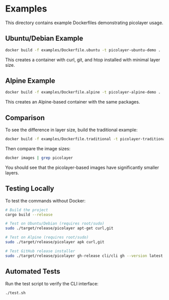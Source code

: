 # Examples

This directory contains example Dockerfiles demonstrating picolayer usage.

## Ubuntu/Debian Example

```bash
docker build -f examples/Dockerfile.ubuntu -t picolayer-ubuntu-demo .
```

This creates a container with curl, git, and htop installed with minimal layer size.

## Alpine Example

```bash
docker build -f examples/Dockerfile.alpine -t picolayer-alpine-demo .
```

This creates an Alpine-based container with the same packages.

## Comparison

To see the difference in layer size, build the traditional example:

```bash
docker build -f examples/Dockerfile.traditional -t picolayer-traditional-demo .
```

Then compare the image sizes:

```bash
docker images | grep picolayer
```

You should see that the picolayer-based images have significantly smaller layers.

## Testing Locally

To test the commands without Docker:

```bash
# Build the project
cargo build --release

# Test on Ubuntu/Debian (requires root/sudo)
sudo ./target/release/picolayer apt-get curl,git

# Test on Alpine (requires root/sudo)
sudo ./target/release/picolayer apk curl,git

# Test GitHub release installer
sudo ./target/release/picolayer gh-release cli/cli gh --version latest
```

## Automated Tests

Run the test script to verify the CLI interface:

```bash
./test.sh
```
